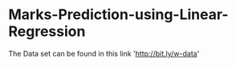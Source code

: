 # Marks-Prediction-using-Linear-Regression
The Data set can be found in this link 'http://bit.ly/w-data'
